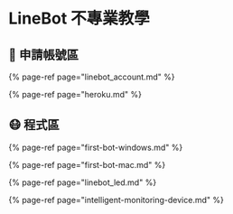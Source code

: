 # LineBot 不專業教學

## 🤠 申請帳號區

{% page-ref page="linebot\_account.md" %}

{% page-ref page="heroku.md" %}

## 😷 程式區

{% page-ref page="first-bot-windows.md" %}

{% page-ref page="first-bot-mac.md" %}

{% page-ref page="linebot\_led.md" %}

{% page-ref page="intelligent-monitoring-device.md" %}



